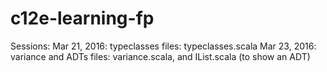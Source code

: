 # c12e-learning-fp

Sessions:
Mar 21, 2016: typeclasses
  files: typeclasses.scala 
Mar 23, 2016: variance and ADTs
  files: variance.scala, and IList.scala (to show an ADT)
